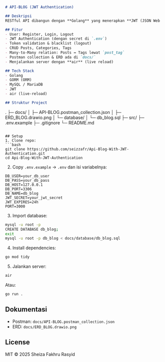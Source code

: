 
```md
# API-BLOG (JWT Authentication)

## Deskripsi
RESTful API dibangun dengan **Golang** yang menerapkan **JWT (JSON Web Token)** untuk autentikasi. Project ini menyediakan fitur register, login, logout (token blacklist), serta CRUD untuk `posts`, `categories`, dan `tags` dengan relasi many-to-many (`post_tag`). Dokumentasi Postman dan ERD disertakan di folder `docs/`.

## Fitur
- User: Register, Login, Logout
- JWT Authentication (dengan secret di `.env`)
- Token validation & blacklist (logout)
- CRUD Posts, Categories, Tags
- Many-to-Many relation: Posts ↔ Tags lewat `post_tag`
- Postman collection & ERD ada di `docs/`
- Menjalankan server dengan **air** (live reload)

## Tech Stack
- Golang
- GORM (ORM)
- MySQL / MariaDB
- JWT
- air (live-reload)

## Struktur Project
```

.
├─ docs/
│  ├─ API-BLOG.postman\_collection.json
│  ├─ ERD\_BLOG.drawio.png
│  └─ database/
│     └─ db\_blog.sql
├─ src/
├─ .env.example
├─ .gitignore
└─ README.md

````

## Setup
1. Clone repo:
```bash
git clone https://github.com/seizzafr/Api-Blog-With-JWT-Authentication.git
cd Api-Blog-With-JWT-Authentication 
````

2. Copy `.env.example` → `.env` dan isi variabelnya:

```env
DB_USER=your_db_user
DB_PASS=your_db_pass
DB_HOST=127.0.0.1
DB_PORT=3306
DB_NAME=db_blog
JWT_SECRET=your_jwt_secret
JWT_EXPIRES=24h
PORT=3000
```

3. Import database:

```bash
mysql -u root -p
CREATE DATABASE db_blog;
exit
mysql -u root -p db_blog < docs/database/db_blog.sql
```

4. Install dependencies:

```bash
go mod tidy
```

5. Jalankan server:

```bash
air
```

Atau:

```bash
go run .
```

## Dokumentasi

* Postman: `docs/API-BLOG.postman_collection.json`
* ERD: `docs/ERD_BLOG.drawio.png`

## License

MIT © 2025
Sheiza Fakhru Rasyid
```
